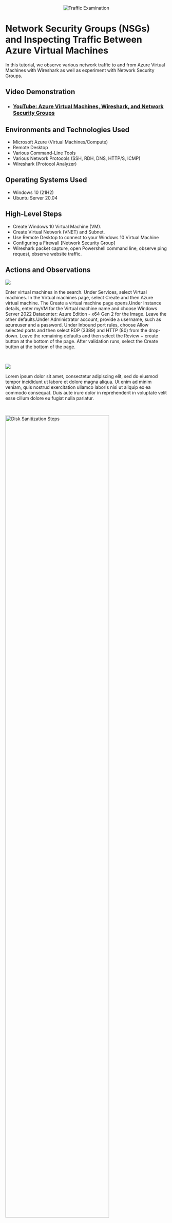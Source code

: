 <p align="center">
<img src="https://i.imgur.com/Ua7udoS.png" alt="Traffic Examination"/>
</p>

<h1>Network Security Groups (NSGs) and Inspecting Traffic Between Azure Virtual Machines</h1>
In this tutorial, we observe various network traffic to and from Azure Virtual Machines with Wireshark as well as experiment with Network Security Groups. <br />


<h2>Video Demonstration</h2>

- ### [YouTube: Azure Virtual Machines, Wireshark, and Network Security Groups](https://www.youtube.com)

<h2>Environments and Technologies Used</h2>

- Microsoft Azure (Virtual Machines/Compute)
- Remote Desktop
- Various Command-Line Tools
- Various Network Protocols (SSH, RDH, DNS, HTTP/S, ICMP)
- Wireshark (Protocol Analyzer)

<h2>Operating Systems Used </h2>

- Windows 10 (21H2)
- Ubuntu Server 20.04

<h2>High-Level Steps</h2>

- Create Windows 10 Virtual Machine (VM).
- Create Virtual Network (VNET) and Subnet.
- Use Remote Desktop to connect to your Windows 10 Virtual Machine
- Configuring a Firewall [Network Security Group]
- Wireshark packet capture, open Powershell command line, observe ping request, observe website traffic.

<h2>Actions and Observations</h2>

<p>
<img src="https://github.com/user-attachments/assets/92dabbf1-2399-43ad-bba7-b8420165897a"/>
</p>
<p>
Enter virtual machines in the search. Under Services, select Virtual machines. In the Virtual machines page, select Create and then Azure virtual machine. The Create a virtual machine page opens.Under Instance details, enter myVM for the Virtual machine name and choose Windows Server 2022 Datacenter: Azure Edition - x64 Gen 2 for the Image. Leave the other defaults.Under Administrator account, provide a username, such as azureuser and a password. Under Inbound port rules, choose Allow selected ports and then select RDP (3389) and HTTP (80) from the drop-down. Leave the remaining defaults and then select the Review + create button at the bottom of the page. After validation runs, select the Create button at the bottom of the page.
</p>
<br />

<p>
<img src="https://github.com/user-attachments/assets/ca3068d9-aab3-4040-88ed-128120ebef27"/>
</p>
<p>
Lorem ipsum dolor sit amet, consectetur adipiscing elit, sed do eiusmod tempor incididunt ut labore et dolore magna aliqua. Ut enim ad minim veniam, quis nostrud exercitation ullamco laboris nisi ut aliquip ex ea commodo consequat. Duis aute irure dolor in reprehenderit in voluptate velit esse cillum dolore eu fugiat nulla pariatur.
</p>
<br />

<p>
<img src="https://i.imgur.com/DJmEXEB.png" height="80%" width="80%" alt="Disk Sanitization Steps"/>
</p>
<p>
Lorem ipsum dolor sit amet, consectetur adipiscing elit, sed do eiusmod tempor incididunt ut labore et dolore magna aliqua. Ut enim ad minim veniam, quis nostrud exercitation ullamco laboris nisi ut aliquip ex ea commodo consequat. Duis aute irure dolor in reprehenderit in voluptate velit esse cillum dolore eu fugiat nulla pariatur.
</p>
<br />
